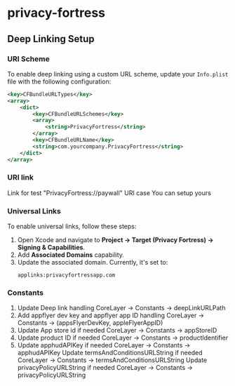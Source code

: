 # privacy-fortress

## Deep Linking Setup
### URI Scheme
To enable deep linking using a custom URL scheme, update your `Info.plist` file with the following configuration:

```xml
<key>CFBundleURLTypes</key>
<array>
    <dict>
        <key>CFBundleURLSchemes</key>
        <array>
            <string>PrivacyFortress</string>
        </array>
        <key>CFBundleURLName</key>
        <string>com.yourcompany.PrivacyFortress</string>
    </dict>
</array>
```
### URI link
Link for test "PrivacyFortress://paywall" URI case
You can setup yours

### Universal Links
To enable universal links, follow these steps:
1. Open Xcode and navigate to **Project → Target (Privacy Fortress) → Signing & Capabilities**.
2. Add **Associated Domains** capability.
3. Update the associated domain. Currently, it's set to:
   ```
   applinks:privacyfortressapp.com
   ```
### Constants
1. Update Deep link handling CoreLayer -> Constants -> deepLinkURLPath
2. Add appflyer dev key and appflyer app ID handling CoreLayer -> Constants -> (appsFlyerDevKey, appleFlyerAppID)
3. Update App store id if needed CoreLayer -> Constants -> appStoreID
4. Update product ID if needed CoreLayer -> Constants -> productIdentifier
5. Update apphudAPIKey if needed CoreLayer -> Constants -> apphudAPIKey
Update termsAndConditionsURLString if needed CoreLayer -> Constants -> termsAndConditionsURLString
Update privacyPolicyURLString if needed CoreLayer -> Constants -> privacyPolicyURLString



